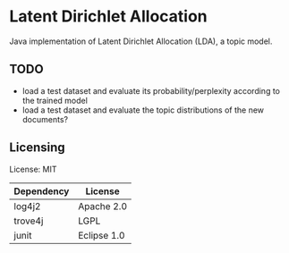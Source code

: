# Latent Dirichlet Allocation

Java implementation of Latent Dirichlet Allocation (LDA), a topic model.

## TODO

* load a test dataset and evaluate its probability/perplexity according to the trained model
* load a test dataset and evaluate the topic distributions of the new documents?

## Licensing

License: MIT

| Dependency  | License |
| ------------- | ------------- |
| log4j2  | Apache 2.0  |
| trove4j  | LGPL  |
| junit  | Eclipse 1.0  |
